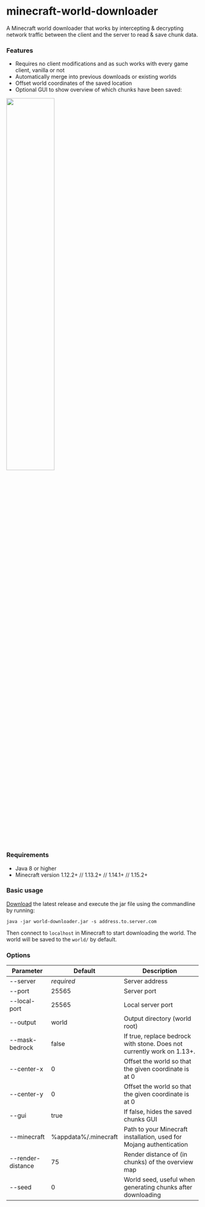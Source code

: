 # minecraft-world-downloader
A Minecraft world downloader that works by intercepting & decrypting network traffic between the client and the server to read & save chunk data. 

### Features
- Requires no client modifications and as such works with every game client, vanilla or not
- Automatically merge into previous downloads or existing worlds
- Offset world coordinates of the saved location
- Optional GUI to show overview of which chunks have been saved:

<img src="https://i.imgur.com/AwwPw42.png" width="50%">

### Requirements
- Java 8 or higher
- Minecraft version 1.12.2+ // 1.13.2+ // 1.14.1+ // 1.15.2+

### Basic usage
[Download](https://github.com/mircokroon/minecraft-world-downloader/releases) the latest release and execute the jar file using the commandline by running:

```java -jar world-downloader.jar -s address.to.server.com```

Then connect to ```localhost``` in Minecraft to start downloading the world. The world will be saved to the ```world/``` by default.


### Options
|  **Parameter** | **Default** | **Description** |
| --- | --- | --- |
|  --server | *required* | Server address |
|  --port | 25565 | Server port |
|  --local-port | 25565 | Local server port |
|  --output | world | Output directory (world root) |
|  --mask-bedrock | false | If true, replace bedrock with stone. Does not currently work on 1.13+. |
|  --center-x | 0 | Offset the world so that the given coordinate is at 0 |
|  --center-y | 0 | Offset the world so that the given coordinate is at 0 |
|  --gui | true | If false, hides the saved chunks GUI |
|  --minecraft | %appdata%/.minecraft | Path to your Minecraft installation, used for Mojang authentication |
| --render-distance | 75 | Render distance of (in chunks) of the overview map |
|  --seed | 0 | World seed, useful when generating chunks after downloading |
